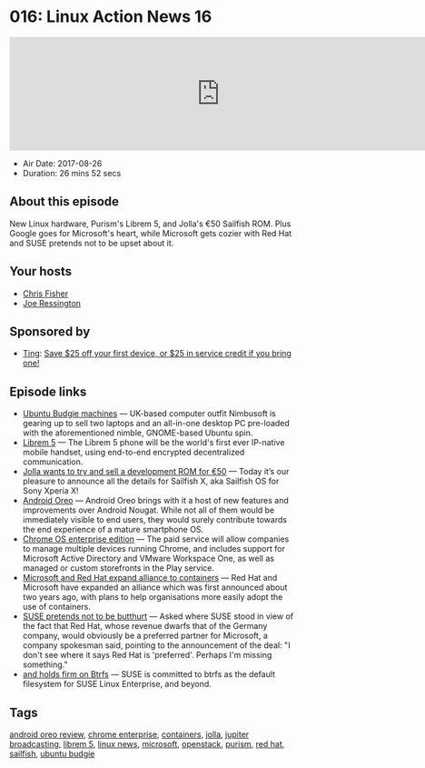 # 016: Linux Action News 16

<iframe src="https://player.fireside.fm/v2/DAcK9LdX+-UFCDfOk?theme=dark" width="740" height="200" frameborder="0" scrolling="no"></iframe>

* Air Date: 2017-08-26
* Duration: 26 mins 52 secs

## About this episode

New Linux hardware, Purism's Librem 5, and Jolla's €50 Sailfish ROM. Plus Google goes for Microsoft's heart, while Microsoft gets cozier with Red Hat and SUSE pretends not to be upset about it.

## Your hosts
* [Chris Fisher](https://linuxactionnews.com/hosts/chris)
* [Joe Ressington](https://linuxactionnews.com/hosts/joe)

## Sponsored by

  * [Ting](https://linux.ting.com): [Save $25 off your first device, or $25 in service credit if you bring one!](https://linux.ting.com)



## Episode links

  * [Ubuntu Budgie machines](http://www.omgubuntu.co.uk/2017/08/ubuntu-budgie-hardware-available-now "Ubuntu Budgie machines") — UK-based computer outfit Nimbusoft is gearing up to sell two laptops and an all-in-one desktop PC pre-loaded with the aforementioned nimble, GNOME-based Ubuntu spin.
  * [Librem 5](https://puri.sm/shop/librem-5/ "Librem 5") — The Librem 5 phone will be the world's first ever IP-native mobile handset, using end-to-end encrypted decentralized communication.
  * [Jolla wants to try and sell a development ROM for €50](https://blog.jolla.com/sailfishx/ "Jolla wants to try and sell a development ROM for €50") — Today it’s our pleasure to announce all the details for Sailfish X, aka Sailfish OS for Sony Xperia X!
  * [Android Oreo](https://www.xda-developers.com/android-8-0-oreo-google-released/ "Android Oreo") — Android Oreo brings with it a host of new features and improvements over Android Nougat. While not all of them would be immediately visible to end users, they would surely contribute towards the end experience of a mature smartphone OS.
  * [Chrome OS enterprise edition](https://www.theregister.co.uk/2017/08/22/new_chrome_enterprise_version/ "Chrome OS enterprise edition") — The paid service will allow companies to manage multiple devices running Chrome, and includes support for Microsoft Active Directory and VMware Workspace One, as well as managed or custom storefronts in the Play service.
  * [Microsoft and Red Hat expand alliance to containers](https://www.itwire.com/cloud/79573-microsoft,-red-hat-expand-alliance-to-containers.html "Microsoft and Red Hat expand alliance to containers") — Red Hat and Microsoft have expanded an alliance which was first announced about two years ago, with plans to help organisations more easily adopt the use of containers.
  * [SUSE pretends not to be butthurt](https://www.itwire.com/open-source/79578-suse-unperturbed-by-expansion-of-red-hat-microsoft-deal.html "SUSE pretends not to be butthurt") — Asked where SUSE stood in view of the fact that Red Hat, whose revenue dwarfs that of the Germany company, would obviously be a preferred partner for Microsoft, a company spokesman said, pointing to the announcement of the deal: "I don't see where it says Red Hat is 'preferred'. Perhaps I'm missing something."
  * [and holds firm on Btrfs](https://www.suse.com/communities/blog/butter-bei-die-fische/ "and holds firm on Btrfs") — SUSE is committed to btrfs as the default filesystem for SUSE Linux Enterprise, and beyond.



## Tags

[android oreo review](https://linuxactionnews.com/tags/android%20oreo%20review), [chrome enterprise](https://linuxactionnews.com/tags/chrome%20enterprise), [containers](https://linuxactionnews.com/tags/containers), [jolla](https://linuxactionnews.com/tags/jolla), [jupiter broadcasting](https://linuxactionnews.com/tags/jupiter%20broadcasting), [librem 5](https://linuxactionnews.com/tags/librem%205), [linux news](https://linuxactionnews.com/tags/linux%20news), [microsoft](https://linuxactionnews.com/tags/microsoft), [openstack](https://linuxactionnews.com/tags/openstack), [purism](https://linuxactionnews.com/tags/purism), [red hat](https://linuxactionnews.com/tags/red%20hat), [sailfish](https://linuxactionnews.com/tags/sailfish), [ubuntu budgie](https://linuxactionnews.com/tags/ubuntu%20budgie)